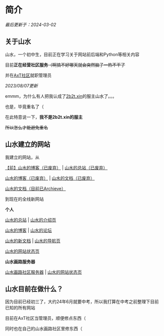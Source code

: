 # 简介
*最后更新于：2024-03-02*
## 关于山水
山水，一个初中生，目前正在学习关于网站前后端和Python等相关内容

目前**正在经营社区服务**~~（啊搞不好哪天就会突然脑子一热不干了~~

并在[AxT社区](https://www.axtn.net/)就职管理员

*2023/08/07更新*

emmm，为什么有人把我认成了[2b2t.xin](https://www.2b2t.xin/forum.php)的服主山水了。。。

也是，毕竟重名了（

在此特意说一下，**我不是2b2t.xin的服主**

~~所以怎么才能避免重名~~

## 山水建立的网站
我建立的网站，从

[【前】山水的博客（已废弃）](http://shanshuiblog.freedevilhost.ga/) | [山水的总站（已废弃）](https://shanshui.eu.org/)

[山水的博客（已废弃）](http://blog.shanshui.eu.org/) | [山水的文档（已废弃）](https://docs.shanshui.eu.org/)

[山水的文档（目前已Archieve）](https://old.docs.shanshui.site/)

到现在的全线新网站

**个人**

[山水的总站](https://shanshui.site/)   |   [山水的介绍页](https://www.shanshui.site/)

[山水的博客](https://blog.shanshui.site/)  |  [山水的论坛](https://bbs.shanshui.site/)

[山水的新文档](https://docs.shanshui.site/) |  [山水的导航页](https://nav.shanshui.site/)

[山水的网站状态页](https://status.shanshui.site/)

**山水画路服务器**

[山水画路社区服务器](http://spserver.link/) | [山水的网站状态页](https://status.spserver.link/)

## 山水目前在做什么？
因为目前已经初三了，大约24年6月就要中考，所以我打算在中考之前整理下目前已知的所有网站

目前在AxT社区当管理员，顺便修点东西（

同时也在自己的山水画路社区里修东西（